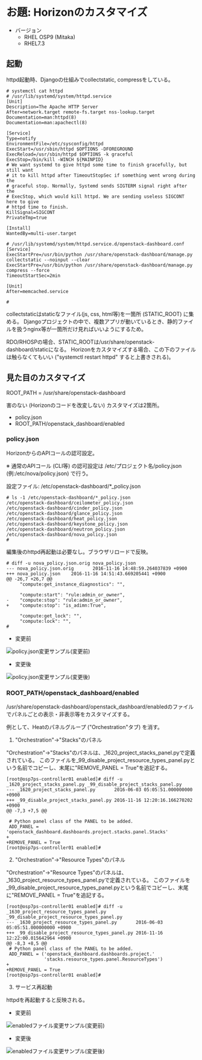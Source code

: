# お題: Horizonのカスタマイズ

- バージョン
  - RHEL OSP9 (Mitaka)
  - RHEL7.3

## 起動

httpd起動時、Djangoの仕組みでcollectstatic, compressをしている。

```
# systemctl cat httpd
# /usr/lib/systemd/system/httpd.service
[Unit]
Description=The Apache HTTP Server
After=network.target remote-fs.target nss-lookup.target
Documentation=man:httpd(8)
Documentation=man:apachectl(8)

[Service]
Type=notify
EnvironmentFile=/etc/sysconfig/httpd
ExecStart=/usr/sbin/httpd $OPTIONS -DFOREGROUND
ExecReload=/usr/sbin/httpd $OPTIONS -k graceful
ExecStop=/bin/kill -WINCH ${MAINPID}
# We want systemd to give httpd some time to finish gracefully, but still want
# it to kill httpd after TimeoutStopSec if something went wrong during the
# graceful stop. Normally, Systemd sends SIGTERM signal right after the
# ExecStop, which would kill httpd. We are sending useless SIGCONT here to give
# httpd time to finish.
KillSignal=SIGCONT
PrivateTmp=true

[Install]
WantedBy=multi-user.target

# /usr/lib/systemd/system/httpd.service.d/openstack-dashboard.conf
[Service]
ExecStartPre=/usr/bin/python /usr/share/openstack-dashboard/manage.py collectstatic --noinput --clear
ExecStartPre=/usr/bin/python /usr/share/openstack-dashboard/manage.py compress --force
TimeoutStartSec=2min

[Unit]
After=memcached.service

#
```

collectstaticはstaticなファイル(js, css, html等)を一箇所 (STATIC_ROOT) に集める。
Djangoプロジェクトの中で、複数アプリが動いているとき、静的ファイルを扱うnginx等が一箇所だけ見ればいいようにするため。

RDO/RHOSPの場合、STATIC_ROOTは/usr/share/openstack-dashboard/staticになる。
Horizonをカスタマイズする場合、この下のファイルは触らなくてもいい ("systemctl restart httpd" すると上書きされる)。

## 見た目のカスタマイズ

ROOT\_PATH = /usr/share/openstack-dashboard

害のない (Horizonのコードを改変しない) カスタマイズは2箇所。

- policy.json
- ROOT\_PATH/openstack_dashboard/enabled

### policy.json

HorizonからのAPIコールの認可設定。

※ 通常のAPIコール (CLI等) の認可設定は /etc/プロジェクト名/policy.json (例:/etc/nova/policy.json) で行う。

設定ファイル: /etc/openstack-dashboard/*_policy.json

```
# ls -1 /etc/openstack-dashboard/*_policy.json
/etc/openstack-dashboard/ceilometer_policy.json
/etc/openstack-dashboard/cinder_policy.json
/etc/openstack-dashboard/glance_policy.json
/etc/openstack-dashboard/heat_policy.json
/etc/openstack-dashboard/keystone_policy.json
/etc/openstack-dashboard/neutron_policy.json
/etc/openstack-dashboard/nova_policy.json
#
```

編集後のhttpd再起動は必要なし。ブラウザリロードで反映。

```
# diff -u nova_policy.json.orig nova_policy.json
--- nova_policy.json.orig       2016-11-16 14:48:59.264037839 +0900
+++ nova_policy.json    2016-11-16 14:51:43.669205441 +0900
@@ -26,7 +26,7 @@
     "compute:get_instance_diagnostics": "",

     "compute:start": "rule:admin_or_owner",
-    "compute:stop": "rule:admin_or_owner",
+    "compute:stop": "is_adimn:True",

     "compute:get_lock": "",
     "compute:lock": "",
#
```

- 変更前

![policy.json変更サンプル(変更前)](horizon_policy_json_1.png "policy.json変更前")

- 変更後

![policy.json変更サンプル(変更後)](horizon_policy_json_2.png "policy.json変更後")

### ROOT\_PATH/openstack_dashboard/enabled

/usr/share/openstack-dashboard/openstack_dashboard/enabledのファイルでパネルごとの表示・非表示等をカスタマイズする。

例として、Heatのパネルグループ ("Orchestration"タブ) を消す。

1. "Orchestration"→"Stacks"のパネル

"Orchestration"→"Stacks"のパネルは、\_1620\_project\_stacks\_panel.pyで定義されている。
このファイルを\_99\_disable\_project\_resource\_types\_panel.pyという名前でコピーし、末尾に"REMOVE_PANEL = True"を追記する。

```
[root@osp7ps-controller01 enabled]# diff -u _1620_project_stacks_panel.py _99_disable_project_stacks_panel.py
--- _1620_project_stacks_panel.py       2016-06-03 05:05:51.000000000 +0900
+++ _99_disable_project_stacks_panel.py 2016-11-16 12:20:16.166270202 +0900
@@ -7,3 +7,5 @@

 # Python panel class of the PANEL to be added.
 ADD_PANEL = 'openstack_dashboard.dashboards.project.stacks.panel.Stacks'
+
+REMOVE_PANEL = True
[root@osp7ps-controller01 enabled]#
```

2. "Orchestration"→"Resource Types"のパネル

"Orchestration"→"Resource Types"のパネルは、\_1630\_project\_resource\_types\_panel.pyで定義されている。
このファイルを\_99\_disable\_project\_resource\_types\_panel.pyという名前でコピーし、末尾に"REMOVE_PANEL = True"を追記する。

```
[root@osp7ps-controller01 enabled]# diff -u _1630_project_resource_types_panel.py _99_disable_project_resource_types_panel.py
--- _1630_project_resource_types_panel.py       2016-06-03 05:05:51.000000000 +0900
+++ _99_disable_project_resource_types_panel.py 2016-11-16 12:22:00.015642964 +0900
@@ -8,3 +8,5 @@
 # Python panel class of the PANEL to be added.
 ADD_PANEL = ('openstack_dashboard.dashboards.project.'
              'stacks.resource_types.panel.ResourceTypes')
+
+REMOVE_PANEL = True
[root@osp7ps-controller01 enabled]#
```

3. サービス再起動

httpdを再起動すると反映される。

- 変更前

![enabledファイル変更サンプル(変更前)](horizon_enabled_1.png "enabledファイル追加前")

- 変更後

![enabledファイル変更サンプル(変更後)](horizon_enabled_2.png "enabledファイル追加後")

